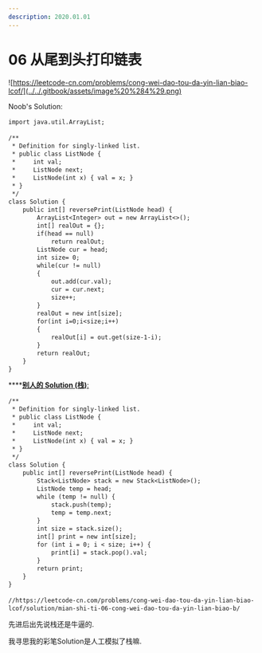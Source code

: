 ```yaml
---
description: 2020.01.01
---
```


# 06 从尾到头打印链表

![https://leetcode-cn.com/problems/cong-wei-dao-tou-da-yin-lian-biao-lcof/](../../.gitbook/assets/image%20%284%29.png)



Noob's Solution:

```text
import java.util.ArrayList;

/**
 * Definition for singly-linked list.
 * public class ListNode {
 *     int val;
 *     ListNode next;
 *     ListNode(int x) { val = x; }
 * }
 */
class Solution {
    public int[] reversePrint(ListNode head) {
        ArrayList<Integer> out = new ArrayList<>();
        int[] realOut = {};
        if(head == null)
            return realOut;
        ListNode cur = head;
        int size= 0;
        while(cur != null)
        {
            out.add(cur.val);
            cur = cur.next;
            size++;
        }
        realOut = new int[size];
        for(int i=0;i<size;i++)
        {
            realOut[i] = out.get(size-1-i);
        }
        return realOut;
    }
}

```

\*\*\*\*[**别人的 Solution \(栈\)**:](https://leetcode-cn.com/problems/cong-wei-dao-tou-da-yin-lian-biao-lcof/solution/mian-shi-ti-06-cong-wei-dao-tou-da-yin-lian-biao-b/)

```text
/**
 * Definition for singly-linked list.
 * public class ListNode {
 *     int val;
 *     ListNode next;
 *     ListNode(int x) { val = x; }
 * }
 */
class Solution {
    public int[] reversePrint(ListNode head) {
        Stack<ListNode> stack = new Stack<ListNode>();
        ListNode temp = head;
        while (temp != null) {
            stack.push(temp);
            temp = temp.next;
        }
        int size = stack.size();
        int[] print = new int[size];
        for (int i = 0; i < size; i++) {
            print[i] = stack.pop().val;
        }
        return print;
    }
}

//https://leetcode-cn.com/problems/cong-wei-dao-tou-da-yin-lian-biao-lcof/solution/mian-shi-ti-06-cong-wei-dao-tou-da-yin-lian-biao-b/

```

先进后出先说栈还是牛逼的.

我寻思我的彩笔Solution是人工模拟了栈嘛.

